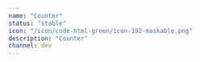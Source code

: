 ```yaml
---
name: "Counter"
status: "stable"
icon: "/icon/code-html-green/icon-192-maskable.png"
description: "Counter"
channel: dev
---
```


